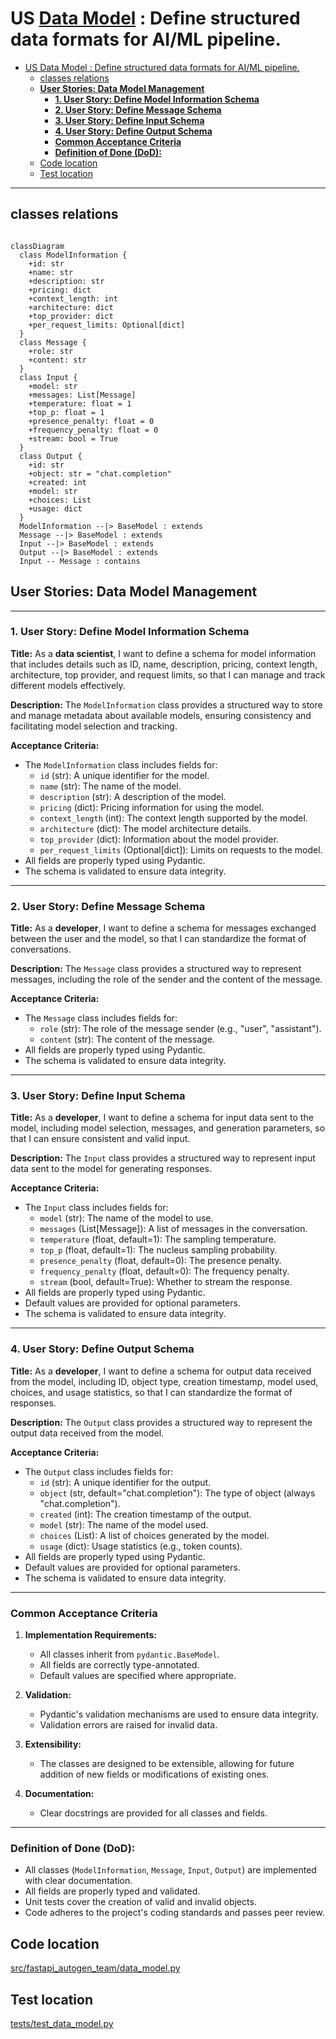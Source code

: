 # US [Data Model](./backlog_mlops_regresion.md) : Define structured data formats for AI/ML pipeline.

- [US Data Model : Define structured data formats for AI/ML pipeline.](#us-data-model--define-structured-data-formats-for-aiml-pipeline)
  - [classes relations](#classes-relations)
  - [**User Stories: Data Model Management**](#user-stories-data-model-management)
    - [**1. User Story: Define Model Information Schema**](#1-user-story-define-model-information-schema)
    - [**2. User Story: Define Message Schema**](#2-user-story-define-message-schema)
    - [**3. User Story: Define Input Schema**](#3-user-story-define-input-schema)
    - [**4. User Story: Define Output Schema**](#4-user-story-define-output-schema)
    - [**Common Acceptance Criteria**](#common-acceptance-criteria)
    - [**Definition of Done (DoD):**](#definition-of-done-dod)
  - [Code location](#code-location)
  - [Test location](#test-location)

------------

## classes relations

``` mermaid

classDiagram
  class ModelInformation {
    +id: str
    +name: str
    +description: str
    +pricing: dict
    +context_length: int
    +architecture: dict
    +top_provider: dict
    +per_request_limits: Optional[dict]
  }
  class Message {
    +role: str
    +content: str
  }
  class Input {
    +model: str
    +messages: List[Message]
    +temperature: float = 1
    +top_p: float = 1
    +presence_penalty: float = 0
    +frequency_penalty: float = 0
    +stream: bool = True
  }
  class Output {
    +id: str
    +object: str = "chat.completion"
    +created: int
    +model: str
    +choices: List
    +usage: dict
  }
  ModelInformation --|> BaseModel : extends
  Message --|> BaseModel : extends
  Input --|> BaseModel : extends
  Output --|> BaseModel : extends
  Input -- Message : contains

```

## **User Stories: Data Model Management**

---

### **1. User Story: Define Model Information Schema**

**Title:** As a **data scientist**, I want to define a schema for model information that includes details such as ID, name, description, pricing, context length, architecture, top provider, and request limits, so that I can manage and track different models effectively.

**Description:** The `ModelInformation` class provides a structured way to store and manage metadata about available models, ensuring consistency and facilitating model selection and tracking.

**Acceptance Criteria:**

- The `ModelInformation` class includes fields for:
  - `id` (str): A unique identifier for the model.
  - `name` (str): The name of the model.
  - `description` (str): A description of the model.
  - `pricing` (dict): Pricing information for using the model.
  - `context_length` (int): The context length supported by the model.
  - `architecture` (dict): The model architecture details.
  - `top_provider` (dict): Information about the model provider.
  - `per_request_limits` (Optional[dict]): Limits on requests to the model.
- All fields are properly typed using Pydantic.
- The schema is validated to ensure data integrity.

---

### **2. User Story: Define Message Schema**

**Title:** As a **developer**, I want to define a schema for messages exchanged between the user and the model, so that I can standardize the format of conversations.

**Description:** The `Message` class provides a structured way to represent messages, including the role of the sender and the content of the message.

**Acceptance Criteria:**

- The `Message` class includes fields for:
  - `role` (str): The role of the message sender (e.g., "user", "assistant").
  - `content` (str): The content of the message.
- All fields are properly typed using Pydantic.
- The schema is validated to ensure data integrity.

---

### **3. User Story: Define Input Schema**

**Title:** As a **developer**, I want to define a schema for input data sent to the model, including model selection, messages, and generation parameters, so that I can ensure consistent and valid input.

**Description:** The `Input` class provides a structured way to represent input data sent to the model for generating responses.

**Acceptance Criteria:**

- The `Input` class includes fields for:
  - `model` (str): The name of the model to use.
  - `messages` (List[Message]): A list of messages in the conversation.
  - `temperature` (float, default=1): The sampling temperature.
  - `top_p` (float, default=1): The nucleus sampling probability.
  - `presence_penalty` (float, default=0): The presence penalty.
  - `frequency_penalty` (float, default=0): The frequency penalty.
  - `stream` (bool, default=True): Whether to stream the response.
- All fields are properly typed using Pydantic.
- Default values are provided for optional parameters.
- The schema is validated to ensure data integrity.

---

### **4. User Story: Define Output Schema**

**Title:** As a **developer**, I want to define a schema for output data received from the model, including ID, object type, creation timestamp, model used, choices, and usage statistics, so that I can standardize the format of responses.

**Description:** The `Output` class provides a structured way to represent the output data received from the model.

**Acceptance Criteria:**

- The `Output` class includes fields for:
  - `id` (str): A unique identifier for the output.
  - `object` (str, default="chat.completion"): The type of object (always "chat.completion").
  - `created` (int): The creation timestamp of the output.
  - `model` (str): The name of the model used.
  - `choices` (List): A list of choices generated by the model.
  - `usage` (dict): Usage statistics (e.g., token counts).
- All fields are properly typed using Pydantic.
- Default values are provided for optional parameters.
- The schema is validated to ensure data integrity.

---

### **Common Acceptance Criteria**

1. **Implementation Requirements:**
   - All classes inherit from `pydantic.BaseModel`.
   - All fields are correctly type-annotated.
   - Default values are specified where appropriate.

2. **Validation:**
   - Pydantic's validation mechanisms are used to ensure data integrity.
   - Validation errors are raised for invalid data.

3. **Extensibility:**
   - The classes are designed to be extensible, allowing for future addition of new fields or modifications of existing ones.

4. **Documentation:**
   - Clear docstrings are provided for all classes and fields.

---

### **Definition of Done (DoD):**

- All classes (`ModelInformation`, `Message`, `Input`, `Output`) are implemented with clear documentation.
- All fields are properly typed and validated.
- Unit tests cover the creation of valid and invalid objects.
- Code adheres to the project's coding standards and passes peer review.

## Code location

[src/fastapi_autogen_team/data_model.py](../src/fastapi_autogen_team/data_model.py)

## Test location

[tests/test_data_model.py](../tests/test_data_model.py)

